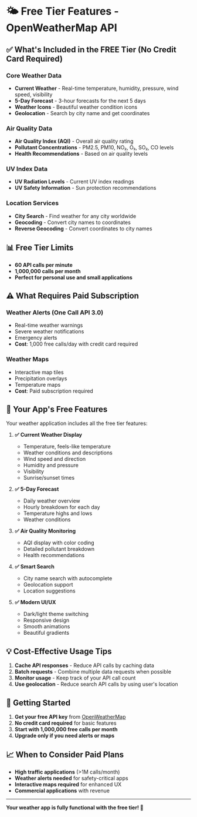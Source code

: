 # 🌤️ Free Tier Features - OpenWeatherMap API

## ✅ **What's Included in the FREE Tier (No Credit Card Required)**

### **Core Weather Data**
- **Current Weather** - Real-time temperature, humidity, pressure, wind speed, visibility
- **5-Day Forecast** - 3-hour forecasts for the next 5 days
- **Weather Icons** - Beautiful weather condition icons
- **Geolocation** - Search by city name and get coordinates

### **Air Quality Data**
- **Air Quality Index (AQI)** - Overall air quality rating
- **Pollutant Concentrations** - PM2.5, PM10, NO₂, O₃, SO₂, CO levels
- **Health Recommendations** - Based on air quality levels

### **UV Index Data**
- **UV Radiation Levels** - Current UV index readings
- **UV Safety Information** - Sun protection recommendations

### **Location Services**
- **City Search** - Find weather for any city worldwide
- **Geocoding** - Convert city names to coordinates
- **Reverse Geocoding** - Convert coordinates to city names

## 📊 **Free Tier Limits**
- **60 API calls per minute**
- **1,000,000 calls per month**
- **Perfect for personal use and small applications**

## ⚠️ **What Requires Paid Subscription**

### **Weather Alerts** (One Call API 3.0)
- Real-time weather warnings
- Severe weather notifications
- Emergency alerts
- **Cost**: 1,000 free calls/day with credit card required

### **Weather Maps**
- Interactive map tiles
- Precipitation overlays
- Temperature maps
- **Cost**: Paid subscription required

## 🎯 **Your App's Free Features**

Your weather application includes all the free tier features:

1. **✅ Current Weather Display**
   - Temperature, feels-like temperature
   - Weather conditions and descriptions
   - Wind speed and direction
   - Humidity and pressure
   - Visibility
   - Sunrise/sunset times

2. **✅ 5-Day Forecast**
   - Daily weather overview
   - Hourly breakdown for each day
   - Temperature highs and lows
   - Weather conditions

3. **✅ Air Quality Monitoring**
   - AQI display with color coding
   - Detailed pollutant breakdown
   - Health recommendations

4. **✅ Smart Search**
   - City name search with autocomplete
   - Geolocation support
   - Location suggestions

5. **✅ Modern UI/UX**
   - Dark/light theme switching
   - Responsive design
   - Smooth animations
   - Beautiful gradients

## 💡 **Cost-Effective Usage Tips**

1. **Cache API responses** - Reduce API calls by caching data
2. **Batch requests** - Combine multiple data requests when possible
3. **Monitor usage** - Keep track of your API call count
4. **Use geolocation** - Reduce search API calls by using user's location

## 🚀 **Getting Started**

1. **Get your free API key** from [OpenWeatherMap](https://openweathermap.org/api)
2. **No credit card required** for basic features
3. **Start with 1,000,000 free calls per month**
4. **Upgrade only if you need alerts or maps**

## 📈 **When to Consider Paid Plans**

- **High traffic applications** (>1M calls/month)
- **Weather alerts needed** for safety-critical apps
- **Interactive maps required** for enhanced UX
- **Commercial applications** with revenue

---

**Your weather app is fully functional with the free tier! 🎉**

